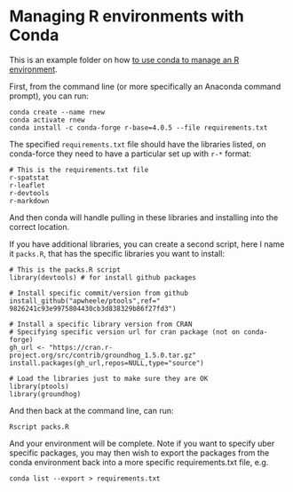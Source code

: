 # Managing R environments with Conda

This is an example folder on how [to use conda to manage an R environment](https://docs.anaconda.com/anaconda/user-guide/tasks/using-r-language/).

First, from the command line (or more specifically an Anaconda command prompt), you can run:

    conda create --name rnew
    conda activate rnew
    conda install -c conda-forge r-base=4.0.5 --file requirements.txt

The specified `requirements.txt` file should have the libraries listed, on conda-force they need to have a particular set up with `r-*` format:

    # This is the requirements.txt file
    r-spatstat
    r-leaflet
    r-devtools
    r-markdown

And then conda will handle pulling in these libraries and installing into the correct location. 

If you have additional libraries, you can create a second script, here I name it `packs.R`, that has the specific libraries you want to install:

    # This is the packs.R script
    library(devtools) # for install github packages
    
    # Install specific commit/version from github
    install_github("apwheele/ptools",ref=" 9826241c93e9975804430cb3d838329b86f27fd3")
    
    # Install a specific library version from CRAN
    # Specifying specific version url for cran package (not on conda-forge)
    gh_url <- "https://cran.r-project.org/src/contrib/groundhog_1.5.0.tar.gz"
    install.packages(gh_url,repos=NULL,type="source")
    
    # Load the libraries just to make sure they are OK
    library(ptools)
    library(groundhog)

And then back at the command line, can run:

    Rscript packs.R

And your environment will be complete. Note if you want to specify uber specific packages, you may then wish to export the packages from the conda environment back into a more specific requirements.txt file, e.g.

    conda list --export > requirements.txt
